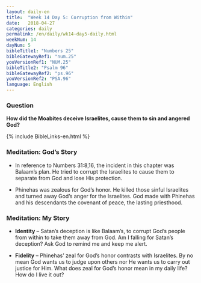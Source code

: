 ```yaml
---
layout: daily-en
title:  "Week 14 Day 5: Corruption from Within"
date:   2018-04-27
categories: daily
permalink: /en/daily/wk14-day5-daily.html
weekNum: 14
dayNum: 5
bibleTitle1: "Numbers 25"
bibleGatewayRef1: "num.25"
youVersionRef1: "NUM.25"
bibleTitle2: "Psalm 96"
bibleGatewayRef2: "ps.96"
youVersionRef2: "PSA.96"
language: English
---
```


### Question
**How did the Moabites deceive Israelites, cause them to sin and angered God?**

{% include BibleLinks-en.html %}

### Meditation: God’s Story
+ In reference to Numbers 31:8,16, the incident in this chapter was Balaam’s plan. He tried to corrupt the Israelites to cause them to separate from God and lose His protection.

+ Phinehas was zealous for God’s honor. He killed those sinful Israelites and turned away God’s anger for the Israelites. God made with Phinehas and his descendants the covenant of peace, the lasting priesthood.

### Meditation: My Story
+ **Identity** – Satan’s deception is like Balaam’s, to corrupt God’s people from within to take them away from God. Am I falling for Satan’s deception? Ask God to remind me and keep me alert.

+ **Fidelity** – Phinehas’ zeal for God’s honor contrasts with Israelites. By no mean God wants us to judge upon others nor He wants us to carry out justice for Him. What does zeal for God’s honor mean in my daily life? How do I live it out?
